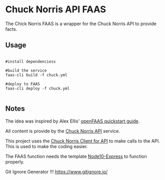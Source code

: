 # Chuck Norris API FAAS
The Chick Norris FAAS is a wrapper for the Chuck Norris API to provide facts. 

## Usage
```shell

#install dependenciess

#build the service
faas-cli build -f chuck.yml

#deploy to FAAS
faas-cli deploy -f chuck.yml


```

## Notes
The idea was inspired by Alex Ellis' [openFAAS quickstart guide](https://blog.alexellis.io/quickstart-openfaas-cli/).

All content is provide by the [Chuck Norris API](https://api.chucknorris.io/) service.

This project uses the [Chuck Norris Client for API](https://www.npmjs.com/package/chucknorris-io) to make calls to the API.  This is used to make the coding easier.

The FAAS function needs the template [Node10-Express](https://github.com/openfaas-incubator/node10-express-template) to function properly.


Git Ignore Generator !!!
https://www.gitignore.io/

